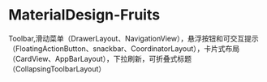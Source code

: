# MaterialDesign-Fruits
Toolbar,滑动菜单（DrawerLayout、NavigationView），悬浮按钮和可交互提示（FloatingActionButton、snackbar、CoordinatorLayout），卡片式布局（CardView、AppBarLayout），下拉刷新，可折叠式标题（CollapsingToolbarLayout）

